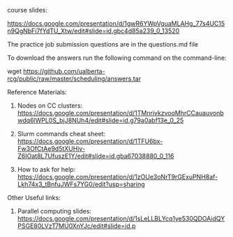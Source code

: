 course slides:

https://docs.google.com/presentation/d/1gwR6YWpVguaMLAHg_77s4UC15n9QgNbFi7fYdTU_Xtw/edit#slide=id.gbc4d85a239_0_13520

The practice job submission questions are in the questions.md file


To download the answers run the following command on the command-line:

wget https://github.com/ualberta-rcg/public/raw/master/scheduling/answers.tar

Reference Materials:

1. Nodes on CC clusters: 
https://docs.google.com/presentation/d/1TMnrivkzvooMhrCCauauvonbwdq6lWPL0S_bjJ8NUh4/edit#slide=id.g79a0abf13e_0_25

1. Slurm commands cheat sheet: 
https://docs.google.com/presentation/d/1TFU6bx-Fw3OfCtAe9d5tXUHiv-Z6IOat8L7UfuszE1Y/edit#slide=id.gba67038880_0_116

1. How to ask for help:
https://docs.google.com/presentation/d/1zOUe3oNrT9rGExuPNH8af-Lkh74x3_tBnfuJWFs7YG0/edit?usp=sharing

Other Useful links:
1. Parallel computing slides: 
https://docs.google.com/presentation/d/1sLeLLBLYcq1ye530QDOAidQYPSGE80LVzT7MU0XnYJc/edit#slide=id.p

